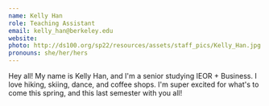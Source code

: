 ```yaml
---
name: Kelly Han
role: Teaching Assistant
email: kelly_han@berkeley.edu
website: 
photo: http://ds100.org/sp22/resources/assets/staff_pics/Kelly_Han.jpg
pronouns: she/her/hers
---
```

Hey all! My name is Kelly Han, and I'm a senior studying IEOR + Business. I love hiking, skiing, dance, and coffee shops. I'm super excited for what's to come this spring, and this last semester with you all!
